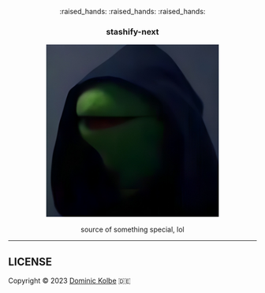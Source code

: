 <p align="center">
  <p align="center">:raised_hands: :raised_hands: :raised_hands:</p>
  <h3 align="center">stashify-next</h3>
</p>

<p align="center">
  <img src="https://github.com/dominickolbe/stashify-next/blob/main/public/img/darth-kermit-enhanced.jpg?raw=true" width="350" />
  <p align="center">source of something special, lol<p>
</p>

---

## LICENSE

Copyright © 2023 [Dominic Kolbe](https://dominickolbe.dk) :de:

